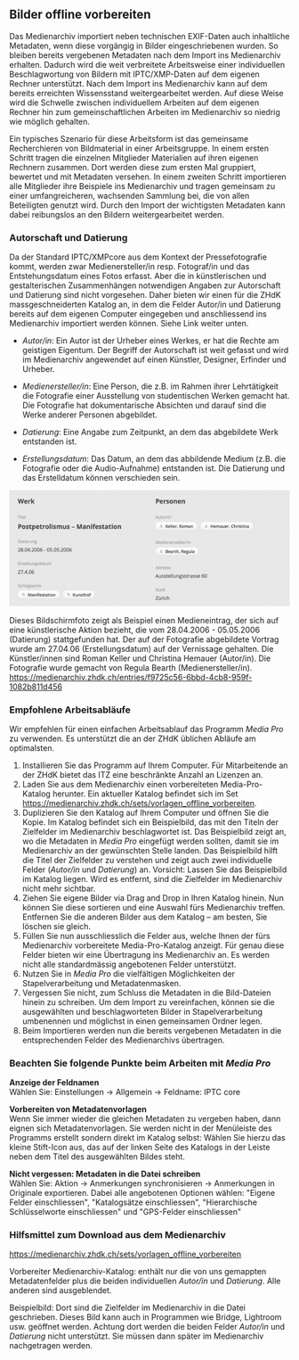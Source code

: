 ## Bilder offline vorbereiten

Das Medienarchiv importiert neben technischen EXIF-Daten auch inhaltliche Metadaten, wenn diese vorgängig in Bilder eingeschriebenen wurden. So bleiben bereits vergebenen Metadaten nach dem Import ins Medienarchiv erhalten. Dadurch wird die weit verbreitete Arbeitsweise einer individuellen Beschlagwortung von Bildern mit IPTC/XMP-Daten auf dem eigenen Rechner unterstützt. Nach dem Import ins Medienarchiv kann auf dem bereits erreichten Wissensstand weitergearbeitet werden. Auf diese Weise wird die Schwelle zwischen individuellem Arbeiten auf dem eigenen Rechner hin zum gemeinschaftlichen Arbeiten im Medienarchiv so niedrig wie möglich gehalten.

Ein typisches Szenario für diese Arbeitsform ist das gemeinsame Recherchieren von Bildmaterial in einer Arbeitsgruppe. In einem ersten Schritt tragen die einzelnen Mitglieder Materialien auf ihren eigenen Rechnern zusammen. Dort werden diese zum ersten Mal gruppiert, bewertet und mit Metadaten versehen. In einem zweiten Schritt importieren alle Mitglieder ihre Beispiele ins Medienarchiv und tragen gemeinsam zu einer umfangreicheren, wachsenden Sammlung bei, die von allen Beteiligten genutzt wird. Durch den Import der wichtigsten Metadaten kann dabei reibungslos an den Bildern weitergearbeitet werden.

### Autorschaft und Datierung

Da der Standard IPTC/XMPcore aus dem Kontext der Pressefotografie kommt, werden zwar Medienersteller/in resp. Fotograf/in und das Entstehungsdatum eines Fotos erfasst. Aber die in künstlerischen und gestalterischen Zusammenhängen notwendigen Angaben zur Autorschaft und Datierung sind nicht vorgesehen. Daher bieten wir einen für die ZHdK massgeschneiderten Katalog an, in dem die Felder Autor/in und Datierung bereits auf dem eigenen Computer eingegeben und anschliessend ins Medienarchiv importiert werden können. Siehe Link weiter unten.

* *Autor/in*: Ein Autor ist der Urheber eines Werkes, er hat die Rechte am geistigen Eigentum. Der Begriff der Autorschaft ist weit gefasst und wird im Medienarchiv angewendet auf einen Künstler, Designer, Erfinder und Urheber.

* *Medienersteller/in*: Eine Person, die z.B. im Rahmen ihrer Lehrtätigkeit die Fotografie einer Ausstellung von studentischen Werken gemacht hat. Die Fotografie hat dokumentarische Absichten und darauf sind die Werke anderer Personen abgebildet.

* *Datierung*: Eine Angabe zum Zeitpunkt, an dem das abgebildete Werk entstanden ist.

* *Erstellungsdatum*: Das Datum, an dem das abbildende Medium (z.B. die Fotografie oder die Audio-Aufnahme) entstanden ist. Die Datierung und das Erstelldatum können verschieden sein.

![Beispiel](images/prepare-example.jpg "Beispiel")

Dieses Bildschirmfoto zeigt als Beispiel einen Medieneintrag, der sich auf eine künstlerische Aktion bezieht, die vom 28.04.2006 - 05.05.2006 (Datierung) stattgefunden hat. Der auf der Fotografie abgebildete Vortrag wurde am 27.04.06 (Erstellungsdatum) auf der Vernissage gehalten. Die Künstler/innen sind Roman Keller und Christina Hemauer (Autor/in). Die Fotografie wurde gemacht von Regula Bearth (Medienersteller/in).  
<https://medienarchiv.zhdk.ch/entries/f9725c56-6bbd-4cb8-959f-1082b811d456>

### Empfohlene Arbeitsabläufe

Wir empfehlen für einen einfachen Arbeitsablauf das Programm *Media Pro* zu verwenden. Es unterstützt die an der ZHdK üblichen Abläufe am optimalsten.

1. Installieren Sie das Programm auf Ihrem Computer. Für Mitarbeitende an der ZHdK bietet das ITZ eine beschränkte Anzahl an Lizenzen an.
2. Laden Sie aus dem Medienarchiv einen vorbereiteten Media-Pro-Katalog herunter. Ein aktueller Katalog befindet sich im Set <https://medienarchiv.zhdk.ch/sets/vorlagen_offline_vorbereiten>.
3. Duplizieren Sie den Katalog auf Ihrem Computer und öffnen Sie die Kopie. Im Katalog befindet sich ein Beispielbild, das mit den Titeln der Zielfelder im Medienarchiv beschlagwortet ist. Das Beispielbild zeigt an, wo die Metadaten in *Media Pro* eingefügt werden sollten, damit sie im Medienarchiv an der gewünschten Stelle landen. Das Beispielbild hilft die Titel der Zielfelder zu verstehen und zeigt auch zwei individuelle Felder (*Autor/in* und *Datierung*) an. Vorsicht: Lassen Sie das Beispielbild im Katalog liegen. Wird es entfernt, sind die Zielfelder im Medienarchiv nicht mehr sichtbar.
4. Ziehen Sie eigene Bilder via Drag and Drop in Ihren Katalog hinein. Nun können Sie diese sortieren und eine Auswahl fürs Medienarchiv treffen. Entfernen Sie die anderen Bilder aus dem Katalog – am besten, Sie löschen sie gleich.
5. Füllen Sie nun ausschliesslich die Felder aus, welche Ihnen der fürs Medienarchiv vorbereitete Media-Pro-Katalog anzeigt. Für genau diese Felder bieten wir eine Übertragung ins Medienarchiv an. Es werden nicht alle standardmässig angebotenen Felder unterstützt.
6. Nutzen Sie in *Media Pro* die vielfältigen Möglichkeiten der Stapelverarbeitung und Metadatenmasken.
7. Vergessen Sie nicht, zum Schluss die Metadaten in die Bild-Dateien hinein zu schreiben. Um dem Import zu vereinfachen, können sie die ausgewählten und beschlagworteten Bilder in Stapelverarbeitung umbenennen und möglichst in einen gemeinsamen Ordner legen.
8. Beim Importieren werden nun die bereits vergebenen Metadaten in die entsprechenden Felder des Medienarchivs übertragen.

### Beachten Sie folgende Punkte beim Arbeiten mit *Media Pro*

**Anzeige der Feldnamen**  
Wählen Sie: Einstellungen -> Allgemein -> Feldname: IPTC core

**Vorbereiten von Metadatenvorlagen**  
Wenn Sie immer wieder die gleichen Metadaten zu vergeben haben, dann eignen sich Metadatenvorlagen. Sie werden nicht in der Menüleiste des Programms erstellt sondern direkt im Katalog selbst: Wählen Sie hierzu das kleine Stift-Icon aus, das auf der linken Seite des Katalogs in der Leiste neben dem Titel des ausgewählten Bildes steht.

**Nicht vergessen: Metadaten in die Datei schreiben**  
Wählen Sie: Aktion -> Anmerkungen synchronisieren -> Anmerkungen in Originale exportieren. Dabei alle angebotenen Optionen wählen: "Eigene Felder einschliessen", "Katalogsätze einschliessen", "Hierarchische Schlüsselworte einschliessen" und "GPS-Felder einschliessen"

### Hilfsmittel zum Download aus dem Medienarchiv

<https://medienarchiv.zhdk.ch/sets/vorlagen_offline_vorbereiten>

Vorbereiter Medienarchiv-Katalog: enthält nur die von uns gemappten Metadatenfelder plus die beiden individuellen *Autor/in* und *Datierung*. Alle anderen sind ausgeblendet.

Beispielbild: Dort sind die Zielfelder im Medienarchiv in die Datei geschrieben. Dieses Bild kann auch in Programmen wie Bridge, Lightroom usw. geöffnet werden. Achtung dort werden die beiden Felder *Autor/in* und *Datierung* nicht unterstützt. Sie müssen dann später im Medienarchiv nachgetragen werden.